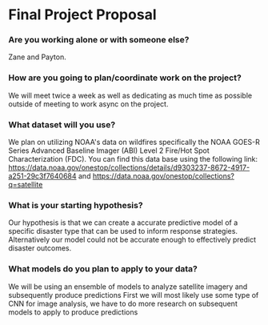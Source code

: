 # Final Project Proposal

### Are you working alone or with someone else?
Zane and Payton.

### How are you going to plan/coordinate work on the project?
We will meet twice a week as well as dedicating as much time as possible outside of meeting to work async on the project.

### What dataset will you use?
We plan on utilizing NOAA's data on wildfires specifically the NOAA GOES-R Series Advanced Baseline Imager (ABI) Level 2 Fire/Hot Spot Characterization (FDC). You can find this data base using the following link: https://data.noaa.gov/onestop/collections/details/d9303237-8672-4917-a251-29c3f7640684 and https://data.noaa.gov/onestop/collections?q=satellite 

### What is your starting hypothesis?
Our hypothesis is that we can create a accurate predictive model of a specific disaster type that can be used to inform response strategies.
Alternatively our model could not be accurate enough to effectively predict disaster outcomes.

### What models do you plan to apply to your data?
We will be using an ensemble of models to analyze satellite imagery and subsequently produce predictions
First we will most likely use some type of CNN for image analysis, we have to do more research on subsequent models to apply to produce predictions
